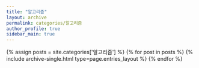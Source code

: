 ```yaml
---
title: "알고리즘"
layout: archive
permalink: categories/알고리즘
author_profile: true
sidebar_main: true
---
```


{% assign posts = site.categories['알고리즘'] %}
{% for post in posts %} {% include archive-single.html type=page.entries_layout %} {% endfor %}
